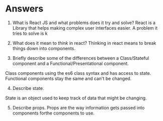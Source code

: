 # Answers

1.  What is React JS and what problems does it try and solve?
React is a Library that helps making complex user interfaces easier. A problem it tries to solve is k

2.  What does it mean to _think_ in react?
Thinking in react means to break things down into components.

3.  Briefly describe some of the differences between a Class/Stateful component and a Functional/Presentational component.

Class components using the es6 class syntax and has access to state. Functional components stay the same and can't be changed.

4.  Describe state.

State is an object used to keep track of data that might be changing.

5.  Describe props.
Props are the way information gets passed into components forthe components to use.

